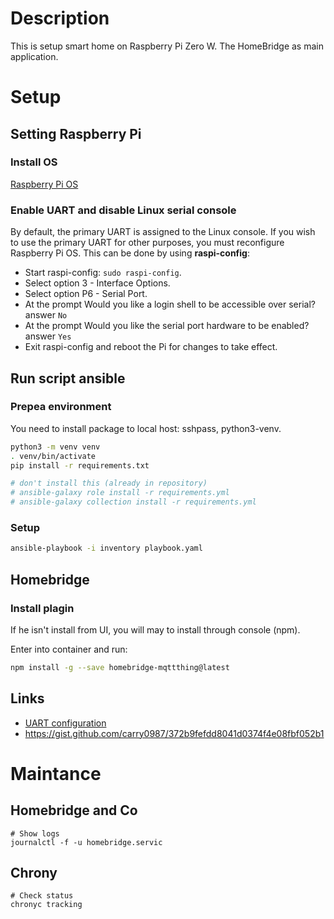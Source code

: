# Description

This is setup smart home on Raspberry Pi Zero W.
The HomeBridge as main application.

# Setup

## Setting Raspberry Pi

### Install OS

[Raspberry Pi OS](https://www.raspberrypi.org/software/)

### Enable UART and disable Linux serial console

By default, the primary UART is assigned to the Linux console.
If you wish to use the primary UART for other purposes,
you must reconfigure Raspberry Pi OS. This can be done by using **raspi-config**:

- Start raspi-config: `sudo raspi-config`.
- Select option 3 - Interface Options.
- Select option P6 - Serial Port.
- At the prompt Would you like a login shell to be accessible over serial? answer `No`
- At the prompt Would you like the serial port hardware to be enabled? answer `Yes`
- Exit raspi-config and reboot the Pi for changes to take effect.

## Run script ansible

### Prepea environment

You need to install package to local host: sshpass, python3-venv.

```bash
python3 -m venv venv
. venv/bin/activate
pip install -r requirements.txt

# don't install this (already in repository)
# ansible-galaxy role install -r requirements.yml
# ansible-galaxy collection install -r requirements.yml
```

### Setup

```bash
ansible-playbook -i inventory playbook.yaml
```

## Homebridge

### Install plagin

If he isn't install from UI, you will may to install through console (npm).

Enter into container and run:

```bash
npm install -g --save homebridge-mqttthing@latest
```

## Links

- [UART configuration](https://www.raspberrypi.org/documentation/configuration/uart.md)
- https://gist.github.com/carry0987/372b9fefdd8041d0374f4e08fbf052b1


# Maintance

## Homebridge and Co

```shell
# Show logs
journalctl -f -u homebridge.servic
```

## Chrony

```console
# Check status
chronyc tracking
```
